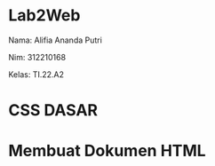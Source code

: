# Lab2Web

Nama: Alifia Ananda Putri

Nim: 312210168

Kelas: TI.22.A2

# CSS DASAR

# Membuat Dokumen HTML




